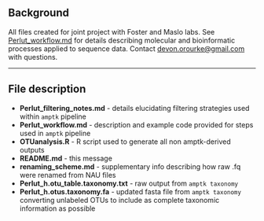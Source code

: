## Background

All files created for joint project with Foster and Maslo labs. See [Perlut_workflow.md](https://github.com/devonorourke/guano/tree/master/Perlut) for details describing molecular and bioinformatic processes applied to sequence data. Contact [devon.orourke@gmail.com](mailto:devon.orourke@gmail.com) with questions.  

---

## File description

- **Perlut_filtering_notes.md** - details elucidating filtering strategies used within `amptk` pipeline  
- **Perlut_workflow.md** - description and example code provided for steps used in `amptk` pipeline  
- **OTUanalysis.R** - R script used to generate all non amptk-derived outputs  
- **README.md** - this message  
- **renaming_scheme.md** - supplementary info describing how raw .fq were renamed from NAU files  
- **Perlut_h.otu_table.taxonomy.txt** - raw output from `amptk taxonomy`  
- **Perlut_h.otus.taxonomy.fa** - updated fasta file from `amptk taxonomy` converting unlabeled OTUs to include as complete taxonomic information as possible  

